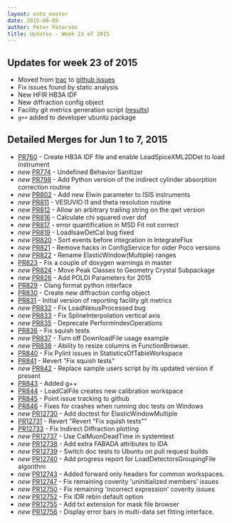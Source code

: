 ```yaml
---
layout: onto_master
date: 2015-06-05
author: Peter Peterson
title: Updates - Week 23 of 2015
---
```

Updates for week 23 of 2015
---------------------------
* Moved from [trac](http://trac.mantidproject.org/mantid/) to [github issues](https://github.com/mantidproject/mantid/issues)
* Fix issues found by static analysis
* New HFIR HB3A IDF
* New diffraction config object
* Facility git metrics generation script \([results](https://github.com/mantidproject/documents/tree/master/Project-Management/reports)\)
* `g++` added to developer ubuntu package

Detailed Merges for Jun 1 to 7, 2015
------------------------------------
* [PR760](https://github.com/mantidproject/mantid/pull/760) - Create HB3A IDF file and enable LoadSpiceXML2DDet to load instrument
* *new* [PR774](https://github.com/mantidproject/mantid/pull/774) - Undefined Behavior Sanitizer
* *new* [PR798](https://github.com/mantidproject/mantid/pull/798) - Add Python version of the indirect cylinder absorption correction routine
* *new* [PR802](https://github.com/mantidproject/mantid/pull/802) - Add new Elwin parameter to ISIS instruments
* *new* [PR811](https://github.com/mantidproject/mantid/pull/811) - VESUVIO l1 and theta resolution routine
* *new* [PR812](https://github.com/mantidproject/mantid/pull/812) - Allow an arbitrary trailing string on the qwt version
* *new* [PR816](https://github.com/mantidproject/mantid/pull/816) - Calculate chi squared over dof
* *new* [PR817](https://github.com/mantidproject/mantid/pull/817) - error quantification in MSD Fit not correct
* *new* [PR819](https://github.com/mantidproject/mantid/pull/819) - LoadIsawDetCal bug fixed
* *new* [PR820](https://github.com/mantidproject/mantid/pull/820) - Sort events before integration in IntegrateFlux
* *new* [PR821](https://github.com/mantidproject/mantid/pull/821) - Remove hacks in ConfigService for older Poco versions
* *new* [PR822](https://github.com/mantidproject/mantid/pull/822) - Rename ElasticWindow(Multiple) ranges
* [PR823](https://github.com/mantidproject/mantid/pull/823) - Fix a couple of doxygen warnings in master
* *new* [PR824](https://github.com/mantidproject/mantid/pull/824) - Move Peak Classes to Geometry Crystal Subpackage
* *new* [PR826](https://github.com/mantidproject/mantid/pull/826) - Add POLDI Parameters for 2015
* [PR829](https://github.com/mantidproject/mantid/pull/829) - Clang format python interface
* [PR830](https://github.com/mantidproject/mantid/pull/830) - Create new diffraction config object
* [PR831](https://github.com/mantidproject/mantid/pull/831) - Initial version of reporting facility git metrics
* *new* [PR832](https://github.com/mantidproject/mantid/pull/832) - Fix LoadNexusProcessed bug
* *new* [PR833](https://github.com/mantidproject/mantid/pull/833) - Fix SplineInterpolation vertical axis
* *new* [PR835](https://github.com/mantidproject/mantid/pull/835) - Deprecate PerformIndexOperations
* [PR836](https://github.com/mantidproject/mantid/pull/836) - Fix squish tests
* *new* [PR837](https://github.com/mantidproject/mantid/pull/837) - Turn off DownloadFile usage example
* *new* [PR838](https://github.com/mantidproject/mantid/pull/838) - Ability to resize columns in FunctionBrowser.
* [PR840](https://github.com/mantidproject/mantid/pull/840) - Fix Pylint issues in StatisticsOfTableWorkspace
* [PR841](https://github.com/mantidproject/mantid/pull/841) - Revert "Fix squish tests"
* *new* [PR842](https://github.com/mantidproject/mantid/pull/842) - Replace sample users script by its updated version if present
* [PR843](https://github.com/mantidproject/mantid/pull/843) - Added g++
* [PR844](https://github.com/mantidproject/mantid/pull/844) - LoadCalFile creates new calibration workspace
* [PR845](https://github.com/mantidproject/mantid/pull/845) - Point issue tracking to github
* [PR846](https://github.com/mantidproject/mantid/pull/846) - Fixes for crashes when running doc tests on Windows
* *new* [PR12730](https://github.com/mantidproject/mantid/pull/12730) - Add doctest for ElasticWindowMultiple
* [PR12731](https://github.com/mantidproject/mantid/pull/12731) - Revert "Revert "Fix squish tests""
* [PR12733](https://github.com/mantidproject/mantid/pull/12733) - Fix Indirect Diffraction plotting
* *new* [PR12737](https://github.com/mantidproject/mantid/pull/12737) - Use CalMuonDeadTime in systemtest
* *new* [PR12738](https://github.com/mantidproject/mantid/pull/12738) - Add extra FABADA attributes to IDA
* *new* [PR12739](https://github.com/mantidproject/mantid/pull/12739) - Switch doc tests to Ubuntu on pull request builds
* *new* [PR12740](https://github.com/mantidproject/mantid/pull/12740) - Add progress report for LoadDetectorsGroupingFile algorithm
* *new* [PR12743](https://github.com/mantidproject/mantid/pull/12743) - Added forward only headers for common workspaces.
* *new* [PR12747](https://github.com/mantidproject/mantid/pull/12747) - Fix remaining coverity 'uninitialized members' issues
* *new* [PR12750](https://github.com/mantidproject/mantid/pull/12750) - Fix remaining 'incorrect expression' coverity issues
* *new* [PR12752](https://github.com/mantidproject/mantid/pull/12752) - Fix IDR rebin default option
* *new* [PR12755](https://github.com/mantidproject/mantid/pull/12755) - Add txt extension for mask file browser
* *new* [PR12756](https://github.com/mantidproject/mantid/pull/12756) - Display error bars in multi-data set fitting interface.
